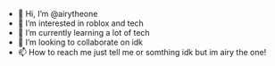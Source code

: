 - 👋 Hi, I’m @airytheone
- 👀 I’m interested in roblox and tech
- 🌱 I’m currently learning a lot of tech
- 💞️ I’m looking to collaborate on idk
- 📫 How to reach me just tell me or somthing idk but im airy the one!

<!---
airytheone/airytheone is a ✨ special ✨ repository because its `README.md` (this file) appears on your GitHub profile.
You can click the Preview link to take a look at your changes.
--->
